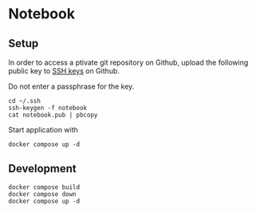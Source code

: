 # Notebook

## Setup
    
In order to access a ptivate git repository on Github, upload the following public key to [SSH keys](https://github.com/settings/keys) on Github.

Do not enter a passphrase for the key.

    cd ~/.ssh
    ssh-keygen -f notebook
    cat notebook.pub | pbcopy

Start application with

    docker compose up -d

## Development

    docker compose build
    docker compose down
    docker compose up -d
